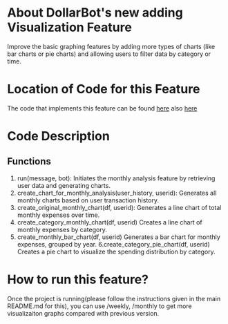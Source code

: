 # About DollarBot's new adding Visualization Feature
Improve the basic graphing features by adding more types of charts (like bar charts or pie charts) and allowing users to filter data by category or time.

# Location of Code for this Feature
The code that implements this feature can be found [here](https://github.com/vegechick510/DollarBot/blob/main/code/new_monthly.py) also [here](https://github.com/vegechick510/DollarBot/blob/main/code/new_weekly.py)

# Code Description
## Functions

1. run(message, bot):
   Initiates the monthly analysis feature by retrieving user data and generating charts.
2. create_chart_for_monthly_analysis(user_history, userid):
   Generates all monthly charts based on user transaction history.
3. create_original_monthly_chart(df, userid):
   Generates a line chart of total monthly expenses over time.
4. create_category_monthly_chart(df, userid)
   Creates a line chart of monthly expenses by category.
5. create_monthly_bar_chart(df, userid)
   Generates a bar chart for monthly expenses, grouped by year.
6.create_category_pie_chart(df, userid)
   Creates a pie chart to visualize the spending distribution by category.

# How to run this feature?
Once the project is running(please follow the instructions given in the main README.md for this), you can use /weekly, /monthly to get more visualizaiton graphs compared with previous version.
